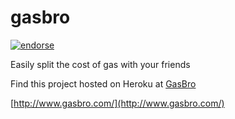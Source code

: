 gasbro
======
[![endorse](https://api.coderwall.com/hawaiianchimp/endorsecount.png)](https://coderwall.com/hawaiianchimp)

Easily split the cost of gas with your friends

Find this project hosted on Heroku at [GasBro](http://www.gasbro.com/)

[http://www.gasbro.com/](http://www.gasbro.com/)
